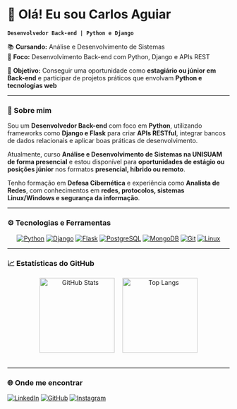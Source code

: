 # 👋 Olá! Eu sou Carlos Aguiar  

**`Desenvolvedor Back-end | Python e Django`**  

📚 **Cursando:** Análise e Desenvolvimento de Sistemas  
🚀 **Foco:** Desenvolvimento Back-end com Python, Django e APIs REST

🎯 **Objetivo:** Conseguir uma oportunidade como **estagiário ou júnior em Back-end** e participar de projetos práticos que envolvam **Python e tecnologias web**

---

### 📝 Sobre mim  
Sou um **Desenvolvedor Back-end** com foco em **Python**, utilizando frameworks como **Django e Flask** para criar **APIs RESTful**, integrar bancos de dados relacionais e aplicar boas práticas de desenvolvimento.  

Atualmente, curso **Análise e Desenvolvimento de Sistemas na UNISUAM de forma presencial** e estou disponível para **oportunidades de estágio ou posições júnior** nos formatos **presencial, híbrido ou remoto**.  

Tenho formação em **Defesa Cibernética** e experiência como **Analista de Redes**, com conhecimentos em **redes, protocolos, sistemas Linux/Windows e segurança da informação**.

---

### ⚙️ Tecnologias e Ferramentas  

<div align="center">

[![Python](https://img.shields.io/badge/Python-14354C?style=for-the-badge&logo=python&logoColor=white)](https://www.python.org/) 
[![Django](https://img.shields.io/badge/Django-092E20?style=for-the-badge&logo=django&logoColor=white)](https://www.djangoproject.com/) 
[![Flask](https://img.shields.io/badge/Flask-000000?style=for-the-badge&logo=flask&logoColor=white)](https://flask.palletsprojects.com/) 
[![PostgreSQL](https://img.shields.io/badge/PostgreSQL-316192?style=for-the-badge&logo=postgresql&logoColor=white)](https://www.postgresql.org/) 
[![MongoDB](https://img.shields.io/badge/MongoDB-47A248?style=for-the-badge&logo=mongodb&logoColor=white)](https://www.mongodb.com/) 
[![Git](https://img.shields.io/badge/Git-E34F26?style=for-the-badge&logo=git&logoColor=white)](https://git-scm.com/) 
[![Linux](https://img.shields.io/badge/Linux-FCC624?style=for-the-badge&logo=linux&logoColor=black)](https://www.linux.org/)

</div>

---

### 📈 Estatísticas do GitHub  

<div align="center">

  <img alt="GitHub Stats" height="170" style="display: inline-block; margin-right: 15px;" src="https://github-readme-stats.vercel.app/api?username=carlostechcode&show_icons=true&theme=highcontrast&include_all_commits=true&locale=pt-br&hide_border=true" />
  
  <img alt="Top Langs" height="170" style="display: inline-block;" src="https://github-readme-stats.vercel.app/api/top-langs/?username=carlostechcode&theme=highcontrast&layout=compact&custom_title=Linguagens&langs_count=9&hide_border=true" />

</div>


<br clear="both" />

---

### 🌐 Onde me encontrar 
[![LinkedIn](https://img.shields.io/badge/LinkedIn-0A66C2?style=for-the-badge&logo=linkedin&logoColor=white)](https://www.linkedin.com/in/carlostechcode/) [![GitHub](https://img.shields.io/badge/GitHub-000?style=for-the-badge&logo=github&logoColor=white)](https://github.com/carlostechcode) [![Instagram](https://img.shields.io/badge/Instagram-E4405F?style=for-the-badge&logo=instagram&logoColor=white)](https://www.instagram.com/carlostechcode/)
